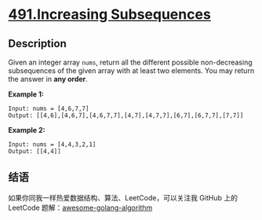 # [491.Increasing Subsequences][title]

## Description
Given an integer array `nums`, return all the different possible non-decreasing subsequences of the given array with at least two elements. You may return the answer in **any order**.

**Example 1:**

```
Input: nums = [4,6,7,7]
Output: [[4,6],[4,6,7],[4,6,7,7],[4,7],[4,7,7],[6,7],[6,7,7],[7,7]]

```

**Example 2:**

```
Input: nums = [4,4,3,2,1]
Output: [[4,4]]
```

## 结语

如果你同我一样热爱数据结构、算法、LeetCode，可以关注我 GitHub 上的 LeetCode 题解：[awesome-golang-algorithm][me]

[title]: https://leetcode.com/problems/increasing-subsequences/
[me]: https://github.com/Golang-Solutions/awesome-golang-algorithm
